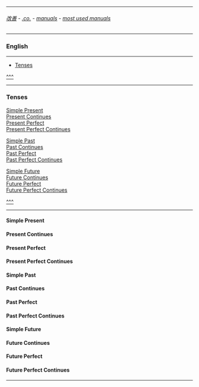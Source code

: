
---

###### [改善](https://github.com/ttltrk/0C/blob/master/README.MD) - [.co.](https://github.com/ttltrk/PRG/blob/master/CODING.MD) - [manuals](https://github.com/ttltrk/PRG/blob/master/MAN.MD) - [most used manuals](https://github.com/ttltrk/PRG/blob/master/MUM.MD)

---

<h3 id='^'>English</h3>

---

* <a href='#tenses'>Tenses</a>

<a href='#^'>^^^</a>

---

<h3 id='tenses'>Tenses</h3>

<a href='#simplepresent'>Simple Present</a><br>
<a href='#presentcontinues'>Present Continues</a><br>
<a href='#presentperfect'>Present Perfect</a><br>
<a href='#presentperfectcontinues'>Present Perfect Continues</a><br>

<a href='#simplepast'>Simple Past</a><br>
<a href='#pastcontinues'>Past Continues</a><br>
<a href='#pastperfect'>Past Perfect</a><br>
<a href='#pastperfectcontinues'>Past Perfect Continues</a><br>

<a href='#simplefuture'>Simple Future</a><br>
<a href='#futurecontinues'>Future Continues</a><br>
<a href='#futureperfect'>Future Perfect</a><br>
<a href='#futureperfectcontinues'>Future Perfect Continues</a>

<a href='#^'>^^^</a>

---

<h4 id='simplepresent'>Simple Present</h4>
<h4 id='presentcontinues'>Present Continues</h4>
<h4 id='presentperfect'>Present Perfect</h4>
<h4 id='presentperfectcontinues'>Present Perfect Continues</h4>

<h4 id='simplepast'>Simple Past</h4>
<h4 id='pastcontinues'>Past Continues</h4>
<h4 id='pastperfect'>Past Perfect</h4>
<h4 id='pastperfectcontinues'>Past Perfect Continues</h4>

<h4 id='simplefuture'>Simple Future</h4>
<h4 id='futurecontinues'>Future Continues</h4>
<h4 id='futureperfect'>Future Perfect</h4>
<h4 id='futureperfectcontinues'>Future Perfect Continues</h4>

---
